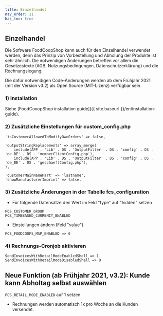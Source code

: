 ```yaml
---
title: Einzelhandel
nav_order: 11
has_toc: true
---
```


## Einzelhandel

Die Software FoodCoopShop kann auch für den Einzelhandel verwendet werden, denn das Prinzip von Vorbestellung und Abholung der Produkte ist sehr ähnlich. Die notwendigen Änderungen betreffen vor allem die Gesetzestexte (AGB, Nutzungsbedingungen, Datenschutzerklärung) und die Rechnungslegung.

Die dafür notwendigen Code-Änderungen werden ab dem Frühjahr 2021 (mit der Version v3.2) als Open Source (MIT-Lizenz) verfügbar sein.


### 1) Installation

Siehe [FoodCooopShop installation guide]({{ site.baseurl }}/en/installation-guide).

### 2) Zusätzliche Einstellungen für custom_config.php

```
'isCustomerAllowedToModifyOwnOrders' => false,

'outputStringReplacements' => array_merge(
    include(APP . 'Lib' . DS . 'OutputFilter' . DS . 'config' . DS . 'de_DE' . DS . 'memberClientConfig.php'),
    include(APP . 'Lib' . DS . 'OutputFilter' . DS . 'config' . DS . 'de_DE' . DS . 'geschaeftConfig.php'),
),

'customerMainNamePart' => 'lastname',
'showManufacturerImprint' => false,
```

### 3) Zusätzliche Änderungen in der Tabelle fcs_configuration

* Für folgende Datensätze den Wert im Feld "type" auf "hidden" setzen

```
FCS_CUSTOMER_GROUP
FCS_TIMEBASED_CURRENCY_ENABLED
```

* Einstellungen ändern (Feld "value")

```
FCS_FOODCOOPS_MAP_ENABLED => 0
```

### 4) Rechnungs-Cronjob aktivieren
```
SendInvoicesWithRetailModeEnabledShell => 1
SendInvoicesWithRetailModeDisabledShell => 0
```

## Neue Funktion (ab Frühjahr 2021, v3.2): Kunde kann Abholtag selbst auswählen

```FCS_RETAIL_MODE_ENABLED``` auf 1 setzen

* Rechnungen werden automatisch 1x pro Woche an die Kunden versendet.
